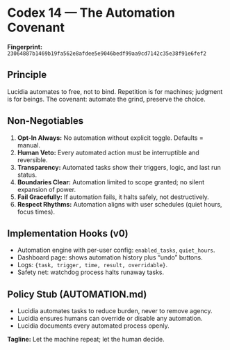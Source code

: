 # Codex 14 — The Automation Covenant

**Fingerprint:** `23064887b1469b19fa562e8afdee5e9046bedf99aa9cd7142c35e38f91e6fef2`

## Principle
Lucidia automates to free, not to bind. Repetition is for machines; judgment is for beings. The covenant: automate the grind, preserve the choice.

## Non-Negotiables
1. **Opt-In Always:** No automation without explicit toggle. Defaults = manual.
2. **Human Veto:** Every automated action must be interruptible and reversible.
3. **Transparency:** Automated tasks show their triggers, logic, and last run status.
4. **Boundaries Clear:** Automation limited to scope granted; no silent expansion of power.
5. **Fail Gracefully:** If automation fails, it halts safely, not destructively.
6. **Respect Rhythms:** Automation aligns with user schedules (quiet hours, focus times).

## Implementation Hooks (v0)
- Automation engine with per-user config: `enabled_tasks`, `quiet_hours`.
- Dashboard page: shows automation history plus “undo” buttons.
- Logs: `{task, trigger, time, result, overridable}`.
- Safety net: watchdog process halts runaway tasks.

## Policy Stub (AUTOMATION.md)
- Lucidia automates tasks to reduce burden, never to remove agency.
- Lucidia ensures humans can override or disable any automation.
- Lucidia documents every automated process openly.

**Tagline:** Let the machine repeat; let the human decide.
